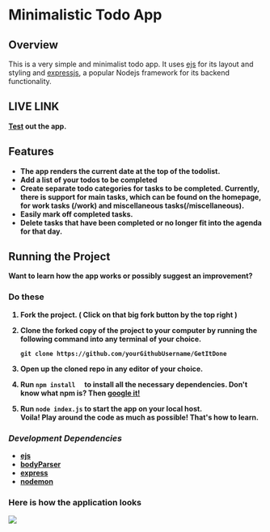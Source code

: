 # Minimalistic Todo App


## <b>Overview</b>
This is a very simple and minimalist todo app. It uses [ejs](https://ejs.co/) for its layout and styling and [expressjs](https://expressjs.com/), a popular Nodejs framework for its backend functionality.


## <b>LIVE LINK<b>
[Test](http://karenlist.herokuapp.com/) out the app.

## <b>Features</b>
- The app renders the current date at the top of the todolist.
- Add a list of your todos to be completed
- Create separate todo categories for tasks to be completed. Currently, there is support for main tasks, which can be found on the homepage, for work tasks (/work) and miscellaneous tasks(/miscellaneous).
- Easily mark off completed tasks.
- Delete tasks that have been completed or no longer fit into the agenda for that day.
  
## <b>Running the Project</b>
Want to learn how the app works or possibly suggest an improvement?
### <b>Do these</b>
1. Fork the project. ( Click on that big fork button by the top right )

2. Clone the forked copy of the project to your computer by running the following command into any terminal of your choice.
   
   ```
   git clone https://github.com/yourGithubUsername/GetItDone
   ```
3. Open up the cloned repo in any editor of your choice.
   
4. Run ```npm install  ``` to install all the necessary dependencies. Don't know what npm is? Then [google it!](www.google.com)
   
5. Run ```node index.js``` to start the app on your local host. <br>
Voila! Play around the code as much as possible! That's how to learn.


### <i>Development Dependencies</i>
- [ejs](https://ejs.co/) 
- [bodyParser](https://www.npmjs.com/package/body-parser)
- [express](https://expressjs.com/)
- [nodemon](https://www.npmjs.com/package/nodemon)

### Here is how the application looks
![](https://github.com/KarenEfereyan/GetItDone/blob/master/images/main-todo.jpg)
